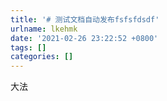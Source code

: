 ```yaml
---
title: '# 测试文档自动发布fsfsfdsdf'
urlname: lkehmk
date: '2021-02-26 23:22:52 +0800'
tags: []
categories: []
---
```


大法
